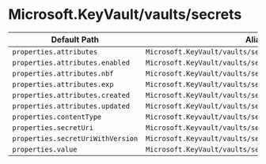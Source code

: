 # Microsoft.KeyVault/vaults/secrets

| Default Path | Alias |
|---|---|
| `properties.attributes` | `Microsoft.KeyVault/vaults/secrets/attributes` |
| `properties.attributes.enabled` | `Microsoft.KeyVault/vaults/secrets/attributes.enabled` |
| `properties.attributes.nbf` | `Microsoft.KeyVault/vaults/secrets/attributes.nbf` |
| `properties.attributes.exp` | `Microsoft.KeyVault/vaults/secrets/attributes.exp` |
| `properties.attributes.created` | `Microsoft.KeyVault/vaults/secrets/attributes.created` |
| `properties.attributes.updated` | `Microsoft.KeyVault/vaults/secrets/attributes.updated` |
| `properties.contentType` | `Microsoft.Keyvault/vaults/secrets/contentType` |
| `properties.secretUri` | `Microsoft.Keyvault/vaults/secrets/secretUri` |
| `properties.secretUriWithVersion` | `Microsoft.Keyvault/vaults/secrets/secretUriWithVersion` |
| `properties.value` | `Microsoft.KeyVault/vaults/secrets/value` |

